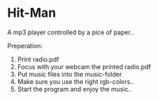 # Hit-Man
A mp3 player controlled by a pice of paper..

Preperation:
1.   Print radio.pdf
2.   Focus with your webcam the printed radio.pdf
3.   Put music files into the music-folder
4.   Make sure you use the right rgb-colors..
5.   Start the program and enjoy the music..
